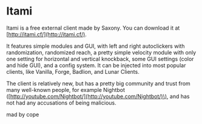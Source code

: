 # Itami

Itami is a free external client made by Saxony. You can download it at [http://itami.cf/](http://itami.cf/).

It features simple modules and GUI, with left and right autoclickers with randomization, randomized reach, a pretty simple velocity module with only one setting for horizontal and vertical knockback, some GUI settings \(color and hide GUI\), and a config system. It can be injected into most popular clients, like Vanilla, Forge, Badlion, and Lunar Clients.

The client is relatively new, but has a pretty big community and trust from many well-known people, for example Nightbot \([http://youtube.com/Nightbot/](http://youtube.com/Nightbot/)\), and has not had any accusations of being malicious.

mad by cope 

